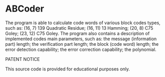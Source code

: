 # ABCoder

The program is able to calculate code words of various block codes types, such as:
(16, 7) 139 Quadratic Residue;
(16, 11) 13 Hamming;
(20, 8) C75 Goley; 
(23, 12) C75 Goley.
The program also contains a description of implemented codes main parameters, such as:
the message (information part) length;
the verification part length;
the block (code word) length;
the error detection capability;
the error correction capability;
the polynomial.

PATENT NOTICE

This source code is provided for educational purposes only.